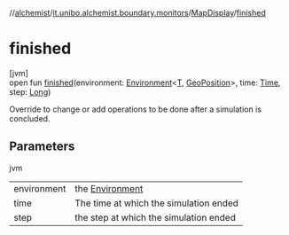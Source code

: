 //[alchemist](../../../index.md)/[it.unibo.alchemist.boundary.monitors](../index.md)/[MapDisplay](index.md)/[finished](finished.md)

# finished

[jvm]\
open fun [finished](finished.md)(environment: [Environment](../../it.unibo.alchemist.model.interfaces/-environment/index.md)<[T](../../it.unibo.alchemist.boundary.interfaces/-graphical2-d-output-monitor/index.md), [GeoPosition](../../it.unibo.alchemist.model.interfaces/-geo-position/index.md)>, time: [Time](../../it.unibo.alchemist.model.interfaces/-time/index.md), step: [Long](https://kotlinlang.org/api/latest/jvm/stdlib/kotlin/-long/index.html))

Override to change or add operations to be done after a simulation is concluded.

## Parameters

jvm

| | |
|---|---|
| environment | the [Environment](../../it.unibo.alchemist.model.interfaces/-environment/index.md) |
| time | The time at which the simulation ended |
| step | the step at which the simulation ended |
